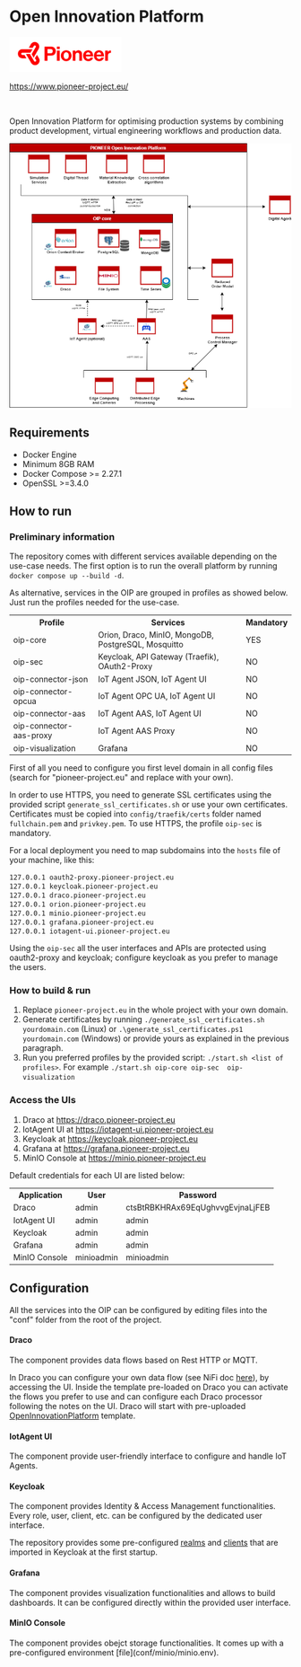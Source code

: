 <h1>Open Innovation Platform</h1>

<img src="./docs/images/Pioneer-Logo_Regular.png" alt="Pioneer Project logo" width="200px">

https://www.pioneer-project.eu/

<br>

Open Innovation Platform for optimising production systems by combining product development, virtual engineering workflows and production data.


![Open Innovation Platform Schema](./docs/images/OIP-Schema.png "Open Innovation Platform Schema")

<h2>Requirements</h2>
<ul>
    <li>Docker Engine</li>
    <li>Minimum 8GB RAM</li>
    <li>Docker Compose >= 2.27.1</li>
    <li>OpenSSL >=3.4.0</li>
</ul>

<h2>How to run</h2>
<h3>Preliminary information</h3>
The repository comes with different services available depending on the use-case needs. The first option is to run the overall platform by running
<code>docker compose up --build -d</code>.

As alternative, services in the OIP are grouped in profiles as showed below. Just run the profiles needed for the use-case.
<table>
    <tr>
        <th>Profile</th>
        <th>Services</th>
        <th>Mandatory</th>
    </tr>
    <tr>
        <td>oip-core</td>
        <td>Orion, Draco, MinIO, MongoDB, PostgreSQL, Mosquitto</td>
        <td>YES</td>
    </tr>
    <tr>
        <td>oip-sec</td>
        <td>Keycloak, API Gateway (Traefik), OAuth2-Proxy</td>
        <td>NO</td>
    </tr>
    <tr>
        <td>oip-connector-json</td>
        <td>IoT Agent JSON, IoT Agent UI</td>
        <td>NO</td>
    </tr>
   <tr>
        <td>oip-connector-opcua</td>
        <td>IoT Agent OPC UA, IoT Agent UI</td>
        <td>NO</td>
    </tr>
    <tr>
        <td>oip-connector-aas</td>
        <td>IoT Agent AAS, IoT Agent UI</td>
        <td>NO</td>
    </tr>
    <tr>
        <td>oip-connector-aas-proxy</td>
        <td>IoT Agent AAS Proxy</td>
        <td>NO</td>
    </tr>
    <tr>
        <td>oip-visualization</td>
        <td>Grafana</td>
        <td>NO</td>
    </tr>
</table>

First of all you need to configure you first level domain in all config files (search for "pioneer-project.eu" and replace with your own).

In order to use HTTPS, you need to generate SSL certificates using the provided script `generate_ssl_certificates.sh` or use your own certificates. Certificates must be copied into `config/traefik/certs` folder named `fullchain.pem` and `privkey.pem`. To use HTTPS, the profile `oip-sec` is mandatory.

For a local deployment you need to map subdomains into the `hosts` file of your machine, like this:

```
127.0.0.1 oauth2-proxy.pioneer-project.eu
127.0.0.1 keycloak.pioneer-project.eu
127.0.0.1 draco.pioneer-project.eu
127.0.0.1 orion.pioneer-project.eu
127.0.0.1 minio.pioneer-project.eu
127.0.0.1 grafana.pioneer-project.eu
127.0.0.1 iotagent-ui.pioneer-project.eu
```

Using the `oip-sec` all the user interfaces and APIs are protected using oauth2-proxy and keycloak; configure keycloak as you prefer to manage the users.

<h3>How to build & run</h3>

1. Replace `pioneer-project.eu` in the whole project with your own domain.
2. Generate certificates by running `./generate_ssl_certificates.sh yourdomain.com` (Linux) or `.\generate_ssl_certificates.ps1 yourdomain.com` (Windows) or provide yours as explained in the previous paragraph.
3. Run you preferred profiles by the provided script: `./start.sh <list of profiles>`. For example `./start.sh oip-core oip-sec  oip-visualization`


<h3>Access the UIs</h3>

1. Draco at https://draco.pioneer-project.eu
2. IotAgent UI at https://iotagent-ui.pioneer-project.eu
3. Keycloak at https://keycloak.pioneer-project.eu
4. Grafana at https://grafana.pioneer-project.eu
5. MinIO Console at https://minio.pioneer-project.eu

Default credentials for each UI are listed below:

<table>
<tr>
    <th>Application</th>
    <th>User</th>
    <th>Password</th>
</tr>
<tr>
    <td>Draco</td>
    <td>admin</td>
    <td>ctsBtRBKHRAx69EqUghvvgEvjnaLjFEB</td>
</tr>
<tr>
    <td>IotAgent UI</td>
    <td>admin</td>
    <td>admin</td>
</tr>
<tr>
    <td>Keycloak</td>
    <td>admin</td>
    <td>admin</td>
</tr>
<tr>
    <td>Grafana</td>
    <td>admin</td>
    <td>admin</td>
</tr>
<tr>
    <td>MinIO Console</td>
    <td>minioadmin</td>
    <td>minioadmin</td>
</tr>
</table>

<h2>Configuration</h2>
All the services into the OIP can be configured by editing files into the "conf" folder from the root of the project.

<h4>Draco</h4>
The component provides data flows based on Rest HTTP or MQTT.

In Draco you can configure your own data flow (see NiFi doc <a  href="https://nifi.apache.org/docs/nifi-docs/html/getting-started.html">here</a>), by accessing the UI.
Inside the template pre-loaded on Draco you can activate the flows you prefer to use and can configure each Draco processor following the notes on the UI.
Draco will start with pre-uploaded [OpenInnovationPlatform](conf/draco/templates/OpenInnovationPlatform.xml) template.

<h4>IotAgent UI</h4>
The component provide user-friendly interface to configure and handle IoT Agents.

<h4>Keycloak</h4>
The component provides Identity & Access Management functionalities.
Every role, user, client, etc. can be configured by the dedicated user interface.

The repository provides some pre-configured [realms](conf/keycloak/realms) and [clients](conf/keycloak/clients) that are imported in Keycloak at the first startup.

<h4>Grafana</h4>
The component provides visualization functionalities and allows to build dashboards. It can be configured directly within the provided user interface.

<h4>MinIO Console</h4>
The component provides obejct storage functionalities.
It comes up with a pre-configured environment [file](conf/minio/minio.env).

